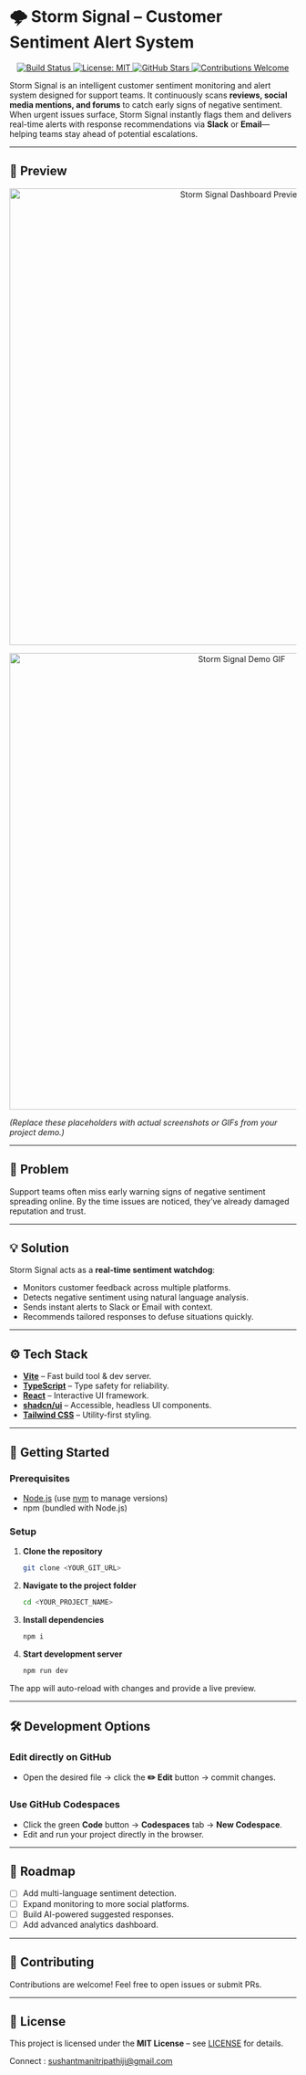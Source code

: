 
# 🌩 Storm Signal – Customer Sentiment Alert System

<p align="center">
  <a href="https://github.com/<YOUR_USERNAME>/<YOUR_REPO>/actions">
    <img src="https://img.shields.io/github/actions/workflow/status/<YOUR_USERNAME>/<YOUR_REPO>/ci.yml?branch=main" alt="Build Status">
  </a>
  <a href="https://github.com/<YOUR_USERNAME>/<YOUR_REPO>/blob/main/LICENSE">
    <img src="https://img.shields.io/badge/license-MIT-blue.svg" alt="License: MIT">
  </a>
  <a href="https://github.com/<YOUR_USERNAME>/<YOUR_REPO>/stargazers">
    <img src="https://img.shields.io/github/stars/<YOUR_USERNAME>/<YOUR_REPO>?style=social" alt="GitHub Stars">
  </a>
  <a href="https://github.com/<YOUR_USERNAME>/<YOUR_REPO>/issues">
    <img src="https://img.shields.io/badge/contributions-welcome-brightgreen.svg" alt="Contributions Welcome">
  </a>
</p>  

Storm Signal is an intelligent customer sentiment monitoring and alert system designed for support teams. It continuously scans **reviews, social media mentions, and forums** to catch early signs of negative sentiment. When urgent issues surface, Storm Signal instantly flags them and delivers real-time alerts with response recommendations via **Slack** or **Email**—helping teams stay ahead of potential escalations.

---

## 📸 Preview

<p align="center">
  <img src="docs/screenshot.png" alt="Storm Signal Dashboard Preview" width="800"/>
</p>  

<p align="center">
  <img src="docs/demo.gif" alt="Storm Signal Demo GIF" width="800"/>
</p>  

*(Replace these placeholders with actual screenshots or GIFs from your project demo.)*

---

## 🚨 Problem

Support teams often miss early warning signs of negative sentiment spreading online. By the time issues are noticed, they’ve already damaged reputation and trust.

---

## 💡 Solution

Storm Signal acts as a **real-time sentiment watchdog**:

* Monitors customer feedback across multiple platforms.
* Detects negative sentiment using natural language analysis.
* Sends instant alerts to Slack or Email with context.
* Recommends tailored responses to defuse situations quickly.

---

## ⚙️ Tech Stack

* **[Vite](https://vitejs.dev/)** – Fast build tool & dev server.
* **[TypeScript](https://www.typescriptlang.org/)** – Type safety for reliability.
* **[React](https://react.dev/)** – Interactive UI framework.
* **[shadcn/ui](https://ui.shadcn.com/)** – Accessible, headless UI components.
* **[Tailwind CSS](https://tailwindcss.com/)** – Utility-first styling.

---

## 🚀 Getting Started

### Prerequisites

* [Node.js](https://nodejs.org/) (use [nvm](https://github.com/nvm-sh/nvm) to manage versions)
* npm (bundled with Node.js)

### Setup

1. **Clone the repository**

   ```bash
   git clone <YOUR_GIT_URL>
   ```

2. **Navigate to the project folder**

   ```bash
   cd <YOUR_PROJECT_NAME>
   ```

3. **Install dependencies**

   ```bash
   npm i
   ```

4. **Start development server**

   ```bash
   npm run dev
   ```

The app will auto-reload with changes and provide a live preview.

---

## 🛠 Development Options

### Edit directly on GitHub

* Open the desired file → click the **✏️ Edit** button → commit changes.

### Use GitHub Codespaces

* Click the green **Code** button → **Codespaces** tab → **New Codespace**.
* Edit and run your project directly in the browser.

---

## 📡 Roadmap

* [ ] Add multi-language sentiment detection.
* [ ] Expand monitoring to more social platforms.
* [ ] Build AI-powered suggested responses.
* [ ] Add advanced analytics dashboard.

---

## 🤝 Contributing

Contributions are welcome! Feel free to open issues or submit PRs.

---

## 📜 License

This project is licensed under the **MIT License** – see [LICENSE](LICENSE) for details.

Connect : sushantmanitripathiji@gmail.com
